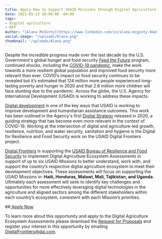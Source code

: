 ```yaml
---
title: Apply Now to Support USAID Missions through Digital Agriculture Ecosystem Assessments
date: 2021-05-13 10:00:00 -04:00
tags:
- digital agriculture
- RFP
Author: "[Alana McGinty](https://www.linkedin.com/in/alana-mcginty-04a91657/)"
social-image: "/uploads/Alana.png"
thumbnail: "/uploads/Alana.png"
---
```


Despite the incredible progress made over the last decade by the U.S. Government's global hunger and food security [Feed the Future](https://www.feedthefuture.gov/) program, continued shocks, including the [COVID-19 pandemic](https://www.usaid.gov/who-we-are/organization/bureaus/bureau-resilience-and-food-security/responding-to-covid-19-impact-on-resilience-and-food-security), make the work towards a more resilient global population and improved food security more relevant than ever. COVID’s impact on food security continues to be revealed but it’s estimated that 124 million more people experienced long-lasting poverty and hunger in 2020 and that 2.6 million more children will face stunting due to the pandemic. Across the globe, the U.S. Agency for International Development (USAID) is working to address these impacts.

<!--more-->

[Digital development](https://www.usaid.gov/usaid-digital-strategy) is one of the key ways that USAID is working to improve development and humanitarian assistance outcomes. This work has been outlined in the Agency's first [Digital Strategy](https://www.usaid.gov/sites/default/files/documents/15396/USAID_Digital_Strategy.pdf) released in 2020, a guiding strategy that has become even more relevant in the context of COVID-19. Working at the intersection of digital and agriculture-led growth, resilience, nutrition, and water security, sanitation and hygiene is the Digital for Resilience and Food Security work on the USAID Digital Frontiers project.

[Digital Frontiers](https://www.dai.com/our-work/projects/worldwide-digital-frontiers-df) is supporting the [USAID Bureau of Resilience and Food Security](https://www.usaid.gov/who-we-are/organization/bureaus/bureau-resilience-and-food-security) to implement Digital Agriculture Ecosystem Assessments in support of up to six USAID Missions to better understand, work with, and support the country’s respective digital agriculture ecosystem to meet their development objectives. These assessments will focus on supporting the USAID Missions in: **Haiti, Honduras, Malawi, Mali, Tajikistan, and Uganda**. Ultimately each assessment will seek to identify key challenges and opportunities for more effectively leveraging digital technologies in the agriculture and aligned sectors among the different stakeholders within each country’s ecosystem, consistent with each Mission’s priorities.

\##[ Apply Now](https://drive.google.com/file/d/1Ceu7bX0vnWzTZQhERdn1lMxM93PTJ4Re/view?usp=sharing)

To learn more about this opportunity and apply to the Digital Agriculture Ecosystem Assessments please download the [Request for Proposals](https://drive.google.com/file/d/1Ceu7bX0vnWzTZQhERdn1lMxM93PTJ4Re/view?usp=sharing) and register your interest in this opportunity by emailing DigitalFrontiers@dai.com.